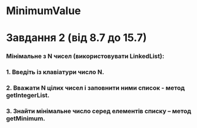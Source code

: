 #  MinimumValue
# Завдання 2 (від 8.7 до 15.7)
###  Мінімальне з N чисел (використовувати LinkedList):
### 1. Введіть із клавіатури число N.
### 2. Вважати N цілих чисел і заповнити ними список - метод getIntegerList.
### 3. Знайти мінімальне число серед елементів списку – метод getMinimum.













